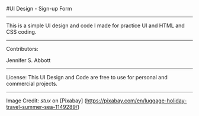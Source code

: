 #UI Design - Sign-up Form

---

This is a simple UI design and code I made for practice UI and HTML and CSS coding.

---

Contributors:

Jennifer S. Abbott

---

License: This UI Design and Code are free to use for personal and commercial projects. 

---

Image Credit: *stux* on [Pixabay] (https://pixabay.com/en/luggage-holiday-travel-summer-sea-1149289/)